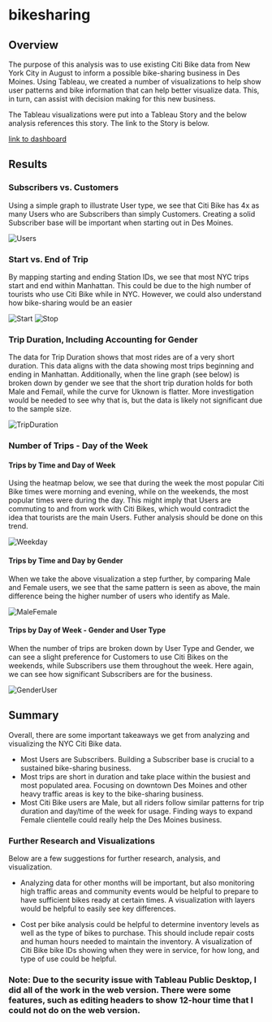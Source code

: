 # bikesharing

## Overview
The purpose of this analysis was to use existing Citi Bike data from New York City in August to inform a possible bike-sharing business in Des Moines.  Using Tableau, we created a number of visualizations to help show user patterns and bike information that can help better visualize data.  This, in turn, can assist with decision making for this new business. 

The Tableau visualizations were put into a Tableau Story and the below analysis references this story. The link to the Story is below.

[link to dashboard](https://public.tableau.com/app/profile/collin.lavallee/viz/CitibikeChallenge_16399487400070/NYCCitiBikeStory_1#1)

## Results 

### Subscribers vs. Customers
Using a simple graph to illustrate User type, we see that Citi Bike has 4x as many Users who are Subscribers than simply Customers.  Creating a solid Subscriber base will be important when starting out in Des Moines.

![Users](https://github.com/cflavallee/bikesharing/blob/main/Users.PNG)

### Start vs. End of Trip
By mapping starting and ending Station IDs, we see that most NYC trips start and end within Manhattan.  This could be due to the high number of tourists who use Citi Bike while in NYC.  However, we could also understand how bike-sharing would be an easier 


![Start](https://github.com/cflavallee/bikesharing/blob/main/StartStationID.PNG)
![Stop](https://github.com/cflavallee/bikesharing/blob/main/EndStationID.PNG)

### Trip Duration, Including Accounting for Gender 
The data for Trip Duration shows that most rides are of a very short duration.  This data aligns with the data showing most trips beginning and ending in Manhattan.  Additionally, when the line graph (see below) is broken down by gender we see that the short trip duration holds for both Male and Femail, while the curve for Uknown is flatter.  More investigation would be needed to see why that is, but the data is likely not significant due to the sample size.

![TripDuration](https://github.com/cflavallee/bikesharing/blob/main/TripDuration.PNG)

### Number of Trips - Day of the Week

#### Trips by Time and Day of Week
Using the heatmap below, we see that during the week the most popular Citi Bike times were morning and evening, while on the weekends, the most popular times were during the day.  This might imply that Users are commuting to and from work with Citi Bikes, which would contradict the idea that tourists are the main Users.  Futher analysis should be done on this trend.

![Weekday](https://github.com/cflavallee/bikesharing/blob/main/DayofWeek.PNG)

#### Trips by Time and Day by Gender
When we take the above visualization a step further, by comparing Male and Female users, we see that the same pattern is seen as above, the main difference being the higher number of users who identify as Male.

![MaleFemale](https://github.com/cflavallee/bikesharing/blob/main/MaleFemale.PNG)

#### Trips by Day of Week - Gender and User Type
When the number of trips are broken down by User Type and Gender, we can see a slight preference for Customers to use Citi Bikes on the weekends, while Subscribers use them throughout the week.  Here again, we can see how significant Subscribers are for the business. 

![GenderUser](https://github.com/cflavallee/bikesharing/blob/main/WeekdayGenderUser.PNG)


## Summary
Overall, there are some important takeaways we get from analyzing and visualizing the NYC Citi Bike data. 

- Most Users are Subscribers.  Building a Subscriber base is crucial to a sustained bike-sharing business.
- Most trips are short in duration and take place within the busiest and most populated area.  Focusing on downtown   Des Moines and other heavy traffic areas is key to the bike-sharing business.
- Most Citi Bike users are Male, but all riders follow similar patterns for trip duration and day/time of the week for usage. Finding ways to expand Female clientelle could really help the Des Moines business.

### Further Research and Visualizations
Below are a few suggestions for further research, analysis, and visualization.

- Analyzing data for other months will be important, but also monitoring high traffic areas and community events would be helpful to prepare to have sufficient bikes ready at certain times.  A visualization with layers would be helpful to easily see key differences.

- Cost per bike analysis could be helpful to determine inventory levels as well as the type of bikes to purchase.  This should include repair costs and human hours needed to maintain the inventory. A visualization of Citi Bike bike IDs showing when they were in service, for how long, and type of use could be helpful.

### Note:  Due to the security issue with Tableau Public Desktop, I did all of the work in the web version.  There were some features, such as editing headers to show 12-hour time that I could not do on the web version.

